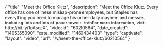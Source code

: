 {
    "title": "Meet the Office Klutz",
    "description": "Meet the Office Klutz. Every office has one of these mishap-prone employees, but Staples has everything you need to manage his or her daily mayhem and messes, including lots and lots of paper towels. \n\nFor more information, visit: http:\/\/bit.ly\/1oAsqcX",
    "videoid": "60210564",
    "date_created": "1405365090",
    "date_modified": "1460434403",
    "type": "captivate",
    "layout": "video",
    "url": "\/v\/meet-the-office-klutz\/60210564"
}